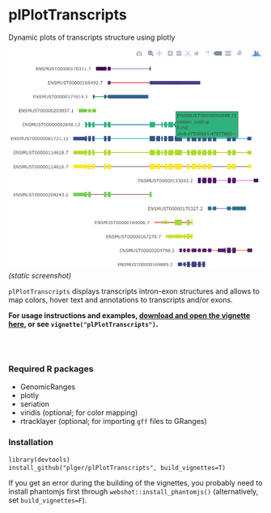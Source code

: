 # plPlotTranscripts

Dynamic plots of transcripts structure using plotly

![screenshot (static)](files/screenshot.png)
*(static screenshot)*

`plPlotTranscripts` displays transcripts intron-exon structures and allows to map colors, hover text and annotations to transcripts and/or exons.

**For usage instructions and examples, <a href="plPlotTranscripts.html" download>download and open the vignette here</a>, or see `vignette("plPlotTranscripts")`.**

<br/><br/>

### Required R packages

* GenomicRanges
* plotly
* seriation
* viridis (optional; for color mapping)
* rtracklayer (optional; for importing `gff` files to GRanges)

### Installation

```{r}
library(devtools)
install_github("plger/plPlotTranscripts", build_vignettes=T)
```

If you get an error during the building of the vignettes, you probably need to install phantomjs first through `webshot::install_phantomjs()` (alternatively, set `build_vignettes=F`).

